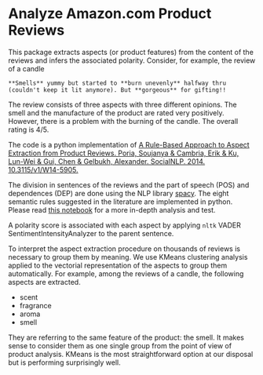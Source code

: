 # Analyze Amazon.com Product Reviews

This package extracts aspects (or product features) from the content of the reviews and infers the associated polarity. Consider, for example, the review of a candle

`**Smells** yummy but started to **burn unevenly** halfway thru (couldn't keep it lit anymore). But **gorgeous** for gifting!!`

The review consists of three aspects with three different opinions. The smell and the manufacture of the product are rated very positively. However, there is a problem with the burning of the candle. The overall rating is 4/5.

The code is a python implementation of
[A Rule-Based Approach to Aspect Extraction from Product Reviews.
Poria, Soujanya & Cambria, Erik & Ku, Lun-Wei & Gui, Chen & Gelbukh, Alexander.
SocialNLP. 2014. 10.3115/v1/W14-5905.](literature/A_Rule-Based_Approach_to_Aspect_Extraction_from_Product_Reviews.pdf)

The division in sentences of the reviews and the part of speech (POS) and dependences (DEP) are done using the NLP library [spacy](https://spacy.io). The eight semantic rules suggested in the literature are implemented in python. Please read [this notebook](notebooks/AspectExtraction.ipynb) for a more in-depth analysis and test.

A polarity score is associated with each aspect by applying `nltk` VADER SentimentIntensityAnalyzer to the parent sentence.

To interpret the aspect extraction procedure on thousands of reviews is necessary to group them by meaning. We use KMeans clustering analysis applied to the vectorial representation of the aspects to group them automatically. For example, among the reviews of a candle, the following aspects are extracted.

-   scent
-   fragrance
-   aroma
-   smell

They are referring to the same feature of the product: the smell. It makes sense to consider them as one single group from the point of view of product analysis. KMeans is the most straightforward option at our disposal but is performing surprisingly well.

